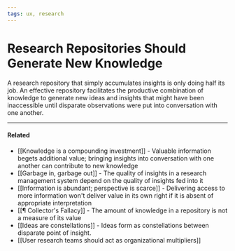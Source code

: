 ```yaml
---
tags: ux, research
---
```


# Research Repositories Should Generate New Knowledge

A research repository that simply accumulates insights is only doing half its job. An effective repository facilitates the productive combination of knowledge to generate new ideas and insights that might have been inaccessible until disparate observations were put into conversation with one another.

---

#### Related

- [[Knowledge is a compounding investment]] - Valuable information begets additional value; bringing insights into conversation with one another can contribute to new knowledge
- [[Garbage in, garbage out]] - The quality of insights in a research management system depend on the quality of insights fed into it
- [[Information is abundant; perspective is scarce]] - Delivering access to more information won't deliver value in its own right if it is absent of appropriate interpretation
- [[¶ Collector's Fallacy]] - The amount of knowledge in a repository is not a measure of its value
- [[Ideas are constellations]] - Ideas form as constellations between disparate point of insight.
- [[User research teams should act as organizational multipliers]]